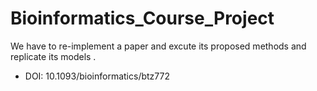# Bioinformatics_Course_Project
We have to re-implement a paper and excute its proposed methods and replicate its models . 
* DOI: 10.1093/bioinformatics/btz772 

